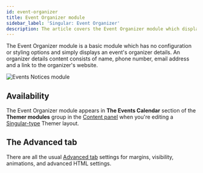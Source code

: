 ```yaml
---
id: event-organizer
title: Event Organizer module
sidebar_label: 'Singular: Event Organizer'
description: The article covers the Event Organizer module which displays an event's organizer details.
---
```


The Event Organizer module is a basic module which has no configuration or styling options and simply displays an event's organizer details. An organizer details content consists of name, phone number, email address and a link to the organizer's website.

![Events Notices module](/img/beaver-themer/integrations--tec--event-organizer-details--1.jpg)

## Availability

The Event Organizer module appears in **The Events Calendar** section of the **Themer modules** group in the [Content panel](/beaver-builder/getting-started/bb-editor-basics/content-panel) when you're editing a [Singular-type](../../../layout-types-modules/singular-layout-type/themer-singular-layout-type.md) Themer layout.

## The Advanced tab

There are all the usual [Advanced tab](/beaver-builder/layouts/advanced-tab) settings for margins, visibility, animations, and advanced HTML settings.





